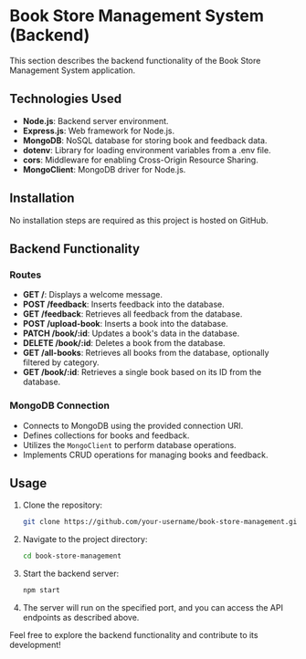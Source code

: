 # Book Store Management System (Backend)

This section describes the backend functionality of the Book Store Management System application.

## Technologies Used

- **Node.js**: Backend server environment.
- **Express.js**: Web framework for Node.js.
- **MongoDB**: NoSQL database for storing book and feedback data.
- **dotenv**: Library for loading environment variables from a .env file.
- **cors**: Middleware for enabling Cross-Origin Resource Sharing.
- **MongoClient**: MongoDB driver for Node.js.

## Installation

No installation steps are required as this project is hosted on GitHub.

## Backend Functionality

### Routes

- **GET /**: Displays a welcome message.
- **POST /feedback**: Inserts feedback into the database.
- **GET /feedback**: Retrieves all feedback from the database.
- **POST /upload-book**: Inserts a book into the database.
- **PATCH /book/:id**: Updates a book's data in the database.
- **DELETE /book/:id**: Deletes a book from the database.
- **GET /all-books**: Retrieves all books from the database, optionally filtered by category.
- **GET /book/:id**: Retrieves a single book based on its ID from the database.

### MongoDB Connection

- Connects to MongoDB using the provided connection URI.
- Defines collections for books and feedback.
- Utilizes the `MongoClient` to perform database operations.
- Implements CRUD operations for managing books and feedback.

## Usage

1. Clone the repository:

    ```bash
    git clone https://github.com/your-username/book-store-management.git
    ```

2. Navigate to the project directory:

    ```bash
    cd book-store-management
    ```

3. Start the backend server:

    ```bash
    npm start
    ```

4. The server will run on the specified port, and you can access the API endpoints as described above.

Feel free to explore the backend functionality and contribute to its development!
